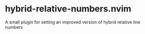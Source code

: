 # hybrid-relative-numbers.nvim
A small plugin for setting an improved version of hybrid relative line numbers
